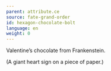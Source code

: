 ```yaml
---
parent: attribute.ce
source: fate-grand-order
id: hexagon-chocolate-bolt
language: en
weight: 0
---
```


Valentine’s chocolate from Frankenstein.

(A giant heart sign on a piece of paper.)
